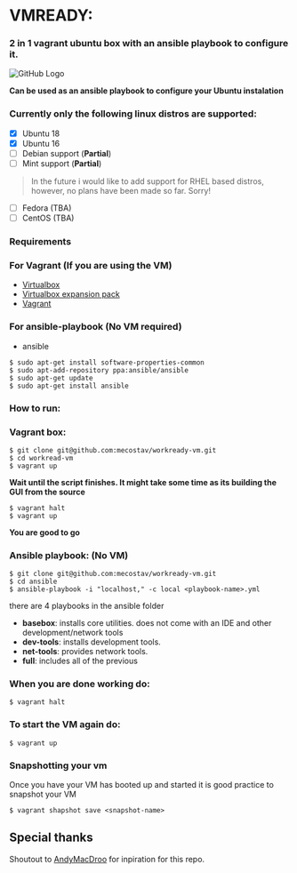 # VMREADY:
### 2 in 1 vagrant ubuntu box with an ansible playbook to configure it.

![GitHub Logo](https://media2.giphy.com/media/l1CC5T7JDUfU62uTC/source.gif)

**Can be used as an ansible playbook to configure your Ubuntu instalation**

### Currently only the following linux distros are supported:

- [x] Ubuntu 18
- [x] Ubuntu 16
- [ ] Debian support (**Partial**)
- [ ] Mint support   (**Partial**)

> In the future i would like to add support for RHEL based distros, however, no plans have been made so far. Sorry!

- [ ] Fedora (TBA)
- [ ] CentOS (TBA)

### Requirements

### For Vagrant (If you are using the VM)

- [Virtualbox](https://www.virtualbox.org/wiki/Downloads)
- [Virtualbox expansion pack](https://download.virtualbox.org/virtualbox/6.0.10/Oracle_VM_VirtualBox_Extension_Pack-6.0.10.vbox-extpack)
- [Vagrant](https://www.vagrantup.com/)

### For ansible-playbook (No VM required)
- ansible

```
$ sudo apt-get install software-properties-common
$ sudo apt-add-repository ppa:ansible/ansible
$ sudo apt-get update
$ sudo apt-get install ansible
```

### How to run:

### Vagrant box:
```
$ git clone git@github.com:mecostav/workready-vm.git
$ cd workread-vm
$ vagrant up
```

**Wait until the script finishes. It might take some time as its building the GUI from the source**

```
$ vagrant halt
$ vagrant up
```

**You are good to go**

### Ansible playbook: (No VM)
```
$ git clone git@github.com:mecostav/workready-vm.git
$ cd ansible
$ ansible-playbook -i "localhost," -c local <playbook-name>.yml
```

there are 4 playbooks in the ansible folder

* **basebox**:      installs core utilities. does not come with an IDE and other development/network tools
* **dev-tools**:    installs development tools.
* **net-tools**:    provides network tools.
* **full**:         includes all of the previous

### When you are done working do:
```
$ vagrant halt
```

### To start the VM again do:
```'
$ vagrant up
```

### Snapshotting your vm
Once you have your VM has booted up and started it is good practice to snapshot your VM

```
$ vagrant shapshot save <snapshot-name>
```

## Special thanks

Shoutout to [AndyMacDroo](https://github.com/AndyMacDroo) for inpiration for this repo.